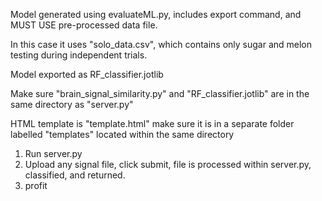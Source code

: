Model generated using evaluateML.py, includes export command, and MUST USE pre-processed data file. 

In this case it uses "solo_data.csv", which contains only sugar and melon testing during independent trials.

Model exported as RF_classifier.jotlib

Make sure "brain_signal_similarity.py" and "RF_classifier.jotlib" are in the same directory as "server.py"

HTML template is "template.html" make sure it is in a separate folder labelled "templates" located within the same directory

1) Run server.py
2) Upload any signal file, click submit, file is processed within server.py, classified, and returned.
3) profit

